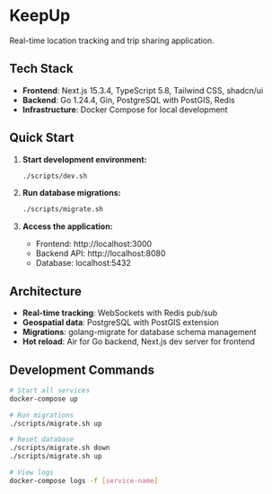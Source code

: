 # KeepUp

Real-time location tracking and trip sharing application.

## Tech Stack

- **Frontend**: Next.js 15.3.4, TypeScript 5.8, Tailwind CSS, shadcn/ui
- **Backend**: Go 1.24.4, Gin, PostgreSQL with PostGIS, Redis
- **Infrastructure**: Docker Compose for local development

## Quick Start

1. **Start development environment:**
   ```bash
   ./scripts/dev.sh
   ```

2. **Run database migrations:**
   ```bash
   ./scripts/migrate.sh
   ```

3. **Access the application:**
   - Frontend: http://localhost:3000
   - Backend API: http://localhost:8080
   - Database: localhost:5432

## Architecture

- **Real-time tracking**: WebSockets with Redis pub/sub
- **Geospatial data**: PostgreSQL with PostGIS extension  
- **Migrations**: golang-migrate for database schema management
- **Hot reload**: Air for Go backend, Next.js dev server for frontend

## Development Commands

```bash
# Start all services
docker-compose up

# Run migrations
./scripts/migrate.sh up

# Reset database
./scripts/migrate.sh down
./scripts/migrate.sh up

# View logs
docker-compose logs -f [service-name]
```